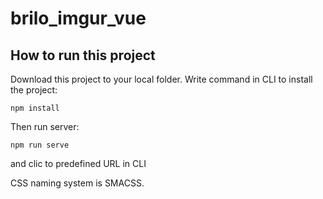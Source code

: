 # brilo_imgur_vue

## How to run this project

Download this project to your local folder. Write command in CLI to install the project:

```
npm install
```

Then run server:

```
npm run serve
```

and clic to predefined URL in CLI

CSS naming system is SMACSS.
